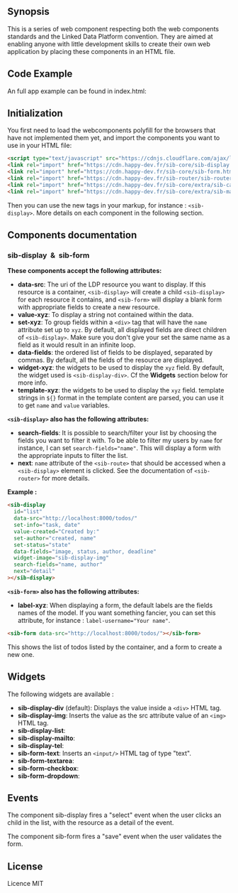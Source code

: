 ## Synopsis

This is a series of web component respecting both the web components standards and the Linked Data Platform convention.
They are aimed at enabling anyone with little development skills to create their own web application by placing these components in an HTML file.

## Code Example

An full app example can be found in index.html:

## Initialization

You first need to load the webcomponents polyfill for the browsers that have not implemented them yet, and import the components you want to use in your HTML file:

```html
<script type="text/javascript" src="https://cdnjs.cloudflare.com/ajax/libs/webcomponentsjs/1.0.20/webcomponents-loader.js"></script>
<link rel="import" href="https://cdn.happy-dev.fr/sib-core/sib-display.html" />
<link rel="import" href="https://cdn.happy-dev.fr/sib-core/sib-form.html" />
<link rel="import" href="https://cdn.happy-dev.fr/sib-router/sib-router.html" />
<link rel="import" href="https://cdn.happy-dev.fr/sib-core/extra/sib-calendar.html" />
<link rel="import" href="https://cdn.happy-dev.fr/sib-core/extra/sib-map.html" />
```

Then you can use the new tags in your markup, for instance : `<sib-display>`. More details on each component in the following section.

## Components documentation

### sib-display &nbsp;&&nbsp; sib-form

**These components accept the following attributes:**

- **data-src**: The uri of the LDP resource you want to display. If this resource is a container, `<sib-display>` will create a child `<sib-display>` for each resource it contains, and `<sib-form>` will display a blank form with appropriate fields to create a new resource.
- **value-xyz**: To display a string not contained within the data.
- **set-xyz**: To group fields within a `<div>` tag that will have the `name` attribute set up to `xyz`. By default, all displayed fields are direct children of `<sib-display>`. Make sure you don't give your set the same name as a field as it would result in an infinite loop.
- **data-fields**: the ordered list of fields to be displayed, separated by commas. By default, all the fields of the resource are displayed.
- **widget-xyz**: the widgets to be used to display the `xyz` field. By default, the widget used is `<sib-display-div>`. Cf the **Widgets** section below for more info.
- **template-xyz**: the widgets to be used to display the `xyz` field. template strings in `${}` format in the template content are parsed, you can use it to get `name` and `value` variables.

**`<sib-display>` also has the following attributes:**

- **search-fields**: It is possible to search/filter your list by choosing the fields you want to filter it with. To be able to filter my users by `name` for instance, I can set `search-fields="name"`. This will display a form with the appropriate inputs to filter the list.
- **next**: `name` attribute of the `<sib-route>` that should be accessed when a `<sib-display>` element is clicked. See the documentation of `<sib-router>` for more details.

**Example :**

```html
<sib-display
  id="list"
  data-src="http://localhost:8000/todos/"
  set-info="task, date"
  value-created="Created by:"
  set-author="created, name"
  set-status="state"
  data-fields="image, status, author, deadline"
  widget-image="sib-display-img"
  search-fields="name, author"
  next="detail"
></sib-display>
```

**`<sib-form>` also has the following attributes:**

- **label-xyz**: When displaying a form, the default labels are the fields names of the model. If you want something fancier, you can set this attribute, for instance : `label-username="Your name"`.

```html
<sib-form data-src="http://localhost:8000/todos/"></sib-form>
```

This shows the list of todos listed by the container, and a form to create a new one.

## Widgets

The following widgets are available :

- **sib-display-div** (default): Displays the value inside a `<div>` HTML tag.
- **sib-display-img**: Inserts the value as the src attribute value of an `<img>` HTML tag.
- **sib-display-list**:
- **sib-display-mailto**:
- **sib-display-tel**:
- **sib-form-text**: Inserts an `<input/>` HTML tag of type "text".
- **sib-form-textarea**:
- **sib-form-checkbox**:
- **sib-form-dropdown**:

## Events

The component sib-display fires a "select" event when the user clicks an child in the list, with the resource as a detail of the event.

The component sib-form fires a "save" event when the user validates the form.

## License

Licence MIT


